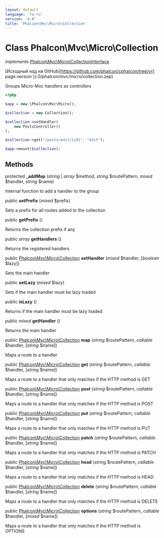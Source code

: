 ```yaml
---
layout: default
language: 'ru-ru'
version: '4.0'
title: 'Phalcon\Mvc\Micro\Collection'
---
```

# Class **Phalcon\Mvc\Micro\Collection**

*implements* [Phalcon\Mvc\Micro\CollectionInterface](Phalcon_Mvc_Micro_CollectionInterface)

[Исходный код на GitHub](https://github.com/phalcon/cphalcon/tree/v{{ page.version }}.0/phalcon/mvc/micro/collection.zep)

Groups Micro-Mvc handlers as controllers

```php
<?php

$app = new \Phalcon\Mvc\Micro();

$collection = new Collection();

$collection->setHandler(
    new PostsController()
);

$collection->get("/posts/edit/{id}", "edit");

$app->mount($collection);

```

## Methods

protected **_addMap** (*string* | *array* $method, *string* $routePattern, *mixed* $handler, *string* $name)

Internal function to add a handler to the group

public **setPrefix** (*mixed* $prefix)

Sets a prefix for all routes added to the collection

public **getPrefix** ()

Returns the collection prefix if any

public *array* **getHandlers** ()

Returns the registered handlers

public [Phalcon\Mvc\Micro\Collection](Phalcon_Mvc_Micro_Collection) **setHandler** (*mixed* $handler, [*boolean* $lazy])

Sets the main handler

public **setLazy** (*mixed* $lazy)

Sets if the main handler must be lazy loaded

public **isLazy** ()

Returns if the main handler must be lazy loaded

public *mixed* **getHandler** ()

Returns the main handler

public [Phalcon\Mvc\Micro\Collection](Phalcon_Mvc_Micro_Collection) **map** (*string* $routePattern, *callable* $handler, [*string* $name])

Maps a route to a handler

public [Phalcon\Mvc\Micro\Collection](Phalcon_Mvc_Micro_Collection) **get** (*string* $routePattern, *callable* $handler, [*string* $name])

Maps a route to a handler that only matches if the HTTP method is GET

public [Phalcon\Mvc\Micro\Collection](Phalcon_Mvc_Micro_Collection) **post** (*string* $routePattern, *callable* $handler, [*string* $name])

Maps a route to a handler that only matches if the HTTP method is POST

public [Phalcon\Mvc\Micro\Collection](Phalcon_Mvc_Micro_Collection) **put** (*string* $routePattern, *callable* $handler, [*string* $name])

Maps a route to a handler that only matches if the HTTP method is PUT

public [Phalcon\Mvc\Micro\Collection](Phalcon_Mvc_Micro_Collection) **patch** (*string* $routePattern, *callable* $handler, [*string* $name])

Maps a route to a handler that only matches if the HTTP method is PATCH

public [Phalcon\Mvc\Micro\Collection](Phalcon_Mvc_Micro_Collection) **head** (*string* $routePattern, *callable* $handler, [*string* $name])

Maps a route to a handler that only matches if the HTTP method is HEAD

public [Phalcon\Mvc\Micro\Collection](Phalcon_Mvc_Micro_Collection) **delete** (*string* $routePattern, *callable* $handler, [*string* $name])

Maps a route to a handler that only matches if the HTTP method is DELETE

public [Phalcon\Mvc\Micro\Collection](Phalcon_Mvc_Micro_Collection) **options** (*string* $routePattern, *callable* $handler, [*mixed* $name])

Maps a route to a handler that only matches if the HTTP method is OPTIONS
